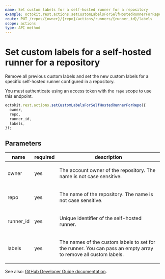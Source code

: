 ```yaml
---
name: Set custom labels for a self-hosted runner for a repository
example: octokit.rest.actions.setCustomLabelsForSelfHostedRunnerForRepo({ owner, repo, runner_id, labels })
route: PUT /repos/{owner}/{repo}/actions/runners/{runner_id}/labels
scope: actions
type: API method
---
```


# Set custom labels for a self-hosted runner for a repository

Remove all previous custom labels and set the new custom labels for a specific
self-hosted runner configured in a repository.

You must authenticate using an access token with the `repo` scope to use this
endpoint.

```js
octokit.rest.actions.setCustomLabelsForSelfHostedRunnerForRepo({
  owner,
  repo,
  runner_id,
  labels,
});
```

## Parameters

<table>
  <thead>
    <tr>
      <th>name</th>
      <th>required</th>
      <th>description</th>
    </tr>
  </thead>
  <tbody>
    <tr><td>owner</td><td>yes</td><td>

The account owner of the repository. The name is not case sensitive.

</td></tr>
<tr><td>repo</td><td>yes</td><td>

The name of the repository. The name is not case sensitive.

</td></tr>
<tr><td>runner_id</td><td>yes</td><td>

Unique identifier of the self-hosted runner.

</td></tr>
<tr><td>labels</td><td>yes</td><td>

The names of the custom labels to set for the runner. You can pass an empty array to remove all custom labels.

</td></tr>
  </tbody>
</table>

See also: [GitHub Developer Guide documentation](https://docs.github.com/enterprise-cloud@latest//rest/reference/actions#set-custom-labels-for-a-self-hosted-runner-for-a-repository).
